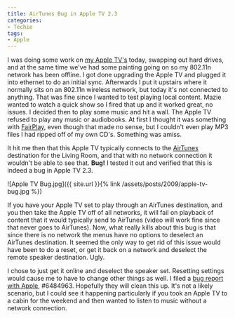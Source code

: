 ```yaml
---
title: AirTunes Bug in Apple TV 2.3
categories:
- Techie
tags:
- Apple
---
```


I was doing some work on [my Apple TV's](/thingelstad/all-in-on-apple-tv) today, swapping out hard drives, and at the same time we've had some painting going on so my 802.11n network has been offline. I got done upgrading the Apple TV and plugged it into ethernet to do an initial sync. Afterwards I put it upstairs where it normally sits on an 802.11n wireless network, but today it's not connected to anything. That was fine since I wanted to test playing local content.
Mazie wanted to watch a quick show so I fired that up and it worked great, no issues. I decided then to play some music and hit a wall. The Apple TV refused to play any music or audiobooks. At first I thought it was something with [FairPlay](http://en.wikipedia.org/wiki/FairPlay), even though that made no sense, but I couldn't even play MP3 files I had ripped off of my own CD's. Something was amiss.

It hit me then that this Apple TV typically connects to the [AirTunes](http://en.wikipedia.org/wiki/AirTunes#AirTunes) destination for the Living Room, and that with no network connection it wouldn't be able to see that. **Bug!** I tested it out and verified that this is indeed a bug in Apple TV 2.3.

![Apple TV Bug.jpg]({{ site.url }}{% link /assets/posts/2009/apple-tv-bug.jpg %})

If you have your Apple TV set to play through an AirTunes destination, and you then take the Apple TV off of all networks, it will fail on playback of content that it would typically send to AirTunes (video will work fine since that never goes to AirTunes). Now, what really kills about this bug is that since there is no network the menus have no options to deselect an AirTunes destination. It seemed the only way to get rid of this issue would have been to do a reset, or get it back on a network and deselect the remote speaker destination. Ugly.

I chose to just get it online and deselect the speaker set. Resetting settings would cause me to have to change other things as well. I filed a [bug report with Apple](https://bugreport.apple.com/), #6484963. Hopefully they will clean this up. It's not a likely scenario, but I could see it happening particularly if you took an Apple TV to a cabin for the weekend and then wanted to listen to music without a network connection.
